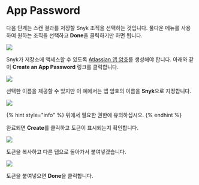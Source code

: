 # App Password

다음 단계는 스캔 결과를 저장할 Snyk 조직을 선택하는 것입니다. 풀다운 메뉴를 사용하여 원하는 조직을 선택하고 **Done**을 클릭하기만 하면 됩니다.

![](https://partner-workshop-assets.s3.us-east-2.amazonaws.com/snyk-sec-09.png)

Snyk가 저장소에 액세스할 수 있도록 [Atlassian 앱 암호](https://support.atlassian.com/bitbucket-cloud/docs/app-passwords/)를 생성해야 합니다. 아래와 같이 **Create an App Password** 링크를 클릭합니다.

![](https://partner-workshop-assets.s3.us-east-2.amazonaws.com/snyk-sec-10.png)

선택한 이름을 제공할 수 있지만 이 예에서는 앱 암호의 이름을 **Snyk**으로 지정합니다.

![](https://partner-workshop-assets.s3.us-east-2.amazonaws.com/snyk-sec-11.png)

{% hint style="info" %}
위에서 필요한 권한에 유의하십시오.
{% endhint %}

완료되면 **Create**를 클릭하고 토큰이 표시되는지 확인합니다.

![](https://partner-workshop-assets.s3.us-east-2.amazonaws.com/snyk-sec-12.png)

토큰을 복사하고 다른 탭으로 돌아가서 붙여넣겠습니다.

![](https://partner-workshop-assets.s3.us-east-2.amazonaws.com/snyk-sec-13.png)

토큰을 붙여넣으면 **Done**을 클릭합니다.
